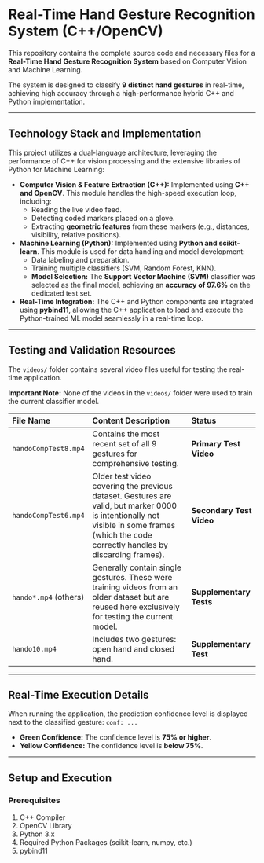 # Real-Time Hand Gesture Recognition System (C++/OpenCV)

This repository contains the complete source code and necessary files for a **Real-Time Hand Gesture Recognition System** based on Computer Vision and Machine Learning.

The system is designed to classify **9 distinct hand gestures** in real-time, achieving high accuracy through a high-performance hybrid C++ and Python implementation.

---

## Technology Stack and Implementation

This project utilizes a dual-language architecture, leveraging the performance of C++ for vision processing and the extensive libraries of Python for Machine Learning:

* **Computer Vision & Feature Extraction (C++):** Implemented using **C++ and OpenCV**. This module handles the high-speed execution loop, including:
    * Reading the live video feed.
    * Detecting coded markers placed on a glove.
    * Extracting **geometric features** from these markers (e.g., distances, visibility, relative positions).
* **Machine Learning (Python):** Implemented using **Python and scikit-learn**. This module is used for data handling and model development:
    * Data labeling and preparation.
    * Training multiple classifiers (SVM, Random Forest, KNN).
    * **Model Selection:** The **Support Vector Machine (SVM)** classifier was selected as the final model, achieving an **accuracy of 97.6%** on the dedicated test set.
* **Real-Time Integration:** The C++ and Python components are integrated using **pybind11**, allowing the C++ application to load and execute the Python-trained ML model seamlessly in a real-time loop.

---

## Testing and Validation Resources

The `videos/` folder contains several video files useful for testing the real-time application.

**Important Note:** None of the videos in the `videos/` folder were used to train the current classifier model.

| File Name | Content Description | Status |
| :--- | :--- | :--- |
| `handoCompTest8.mp4` | Contains the most recent set of all 9 gestures for comprehensive testing. | **Primary Test Video** |
| `handoCompTest6.mp4` | Older test video covering the previous dataset. Gestures are valid, but marker 0000 is intentionally not visible in some frames (which the code correctly handles by discarding frames). | **Secondary Test Video** |
| `hando*.mp4` (others) | Generally contain single gestures. These were training videos from an older dataset but are reused here exclusively for testing the current model. | **Supplementary Tests** |
| `hando10.mp4` | Includes two gestures: open hand and closed hand. | **Supplementary Test** |

---

## Real-Time Execution Details

When running the application, the prediction confidence level is displayed next to the classified gesture: `conf: ...`

* **Green Confidence:** The confidence level is **75% or higher**.
* **Yellow Confidence:** The confidence level is **below 75%**.

---

## Setup and Execution

### Prerequisites

1.  C++ Compiler
2.  OpenCV Library
3.  Python 3.x
4.  Required Python Packages (scikit-learn, numpy, etc.)
5.  pybind11
